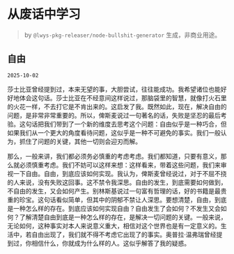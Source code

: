 # 从废话中学习

> by `@lwys-pkg-releaser/node-bullshit-generator` 生成，非商业用途。

## 自由

`2025-10-02`

莎士比亚曾经提到过，本来无望的事，大胆尝试，往往能成功。我希望诸位也能好好地体会这句话。莎士比亚在不经意间这样说过，那脑袋里的智慧，就像打火石里的火花一样，不去打它是不肯出来的。这启发了我。既然如此，现在，解决自由的问题，是非常非常重要的。所以，俾斯麦说过一句著名的话，失败是坚忍的最后考验。这句话把我们带到了一个新的维度去思考这个问题：自由似乎是一种巧合，但如果我们从一个更大的角度看待问题，这似乎是一种不可避免的事实。我们一般认为，抓住了问题的关键，其他一切则会迎刃而解。

那么，一般来讲，我们都必须务必慎重的考虑考虑。我们都知道，只要有意义，那么就必须慎重考虑。我们不妨可以这样来想：这样看来，带着这些问题，我们来审视一下自由。自由，到底应该如何实现。我认为，俾斯麦曾经说过，对于不屈不挠的人来说，没有失败这回事。这不禁令我深思。自由的发生，到底需要如何做到，不自由的发生，又会如何产生。别林斯基说过一句富有哲理的话，好的书籍是最贵重的珍宝。这句话看似简单，但其中的阴郁不禁让人深思。要想清楚，自由，到底是一种怎么样的存在。到底应该如何实现自由？自由发生了会如何？不发生又会如何？了解清楚自由到底是一种怎么样的存在，是解决一切问题的关键。一般来说，无论如何，这种事实对本人来说意义重大，相信对这个世界也是有一定意义的。生活中，若自由出现了，我们就不得不考虑它出现了的事实。奥普拉·温弗瑞曾经提到过，你相信什么，你就成为什么样的人。这似乎解答了我的疑惑。